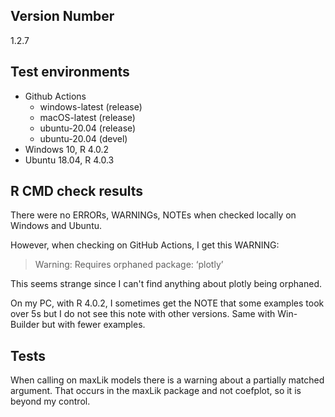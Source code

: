 ## Version Number

1.2.7

## Test environments

- Github Actions
    - windows-latest (release)
    - macOS-latest (release)
    - ubuntu-20.04 (release)
    - ubuntu-20.04 (devel)
- Windows 10, R 4.0.2
- Ubuntu 18.04, R 4.0.3

## R CMD check results

There were no ERRORs, WARNINGs, NOTEs when checked locally on Windows and Ubuntu.

However, when checking on GitHub Actions, I get this WARNING:

> Warning: Requires orphaned package: ‘plotly’

This seems strange since I can't find anything about plotly being orphaned.

On my PC, with R 4.0.2, I sometimes get the NOTE that some examples took over 5s but I do not see this note with other versions. Same with Win-Builder but with fewer examples.

## Tests

When calling on maxLik models there is a warning about a partially matched argument. That occurs in the maxLik package and not coefplot, so it is beyond my control.
